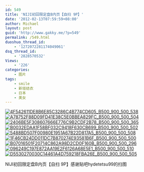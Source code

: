 ```yaml
---
id: 549
title: 'NIJI初回限定盘B内页【自扫 9P】'
date: '2012-02-13T07:59:59+08:00'
author: Michael
layout: post
guid: 'http://www.gakky.me/?p=549'
permalink: /549.html
duoshuo_thread_id:
    - '1272072281174049061'
dsq_thread_id:
    - '2828570532'
Views:
    - '226'
categories:
    - 图片
tags:
    - smile
    - 新垣结衣
    - 日本
    - 美女
---
```


[![4F542611DE8B6E85C3286C4B774CD605_B500_900_500_538](http://www.yui-aragaki.org/wp-content/uploads/img/4F542611DE8B6E85C3286C4B774CD605_B500_900_500_538.jpeg)](http://www.yui-aragaki.org/wp-content/uploads/img/4F542611DE8B6E85C3286C4B774CD605_B1280_1280_950_1023.jpeg) [![A78752F88D09FD41E38C5E0BBEA829FC_B500_900_500_504](http://www.yui-aragaki.org/wp-content/uploads/img/A78752F88D09FD41E38C5E0BBEA829FC_B500_900_500_504.jpeg)](http://www.yui-aragaki.org/wp-content/uploads/img/A78752F88D09FD41E38C5E0BBEA829FC_B1280_1280_1015_1024.jpeg) [![2406BE5F308607666E776C9B2CDF2B78_B500_900_500_365](http://www.yui-aragaki.org/wp-content/uploads/img/2406BE5F308607666E776C9B2CDF2B78_B500_900_500_365.jpeg)](http://www.yui-aragaki.org/wp-content/uploads/img/2406BE5F308607666E776C9B2CDF2B78_B1280_1280_1023_748.jpeg) [![B0032EDAA1F58BF032C9418F630CB699_B500_900_500_502](http://www.yui-aragaki.org/wp-content/uploads/img/B0032EDAA1F58BF032C9418F630CB699_B500_900_500_502.jpeg)](http://www.yui-aragaki.org/wp-content/uploads/img/B0032EDAA1F58BF032C9418F630CB699_B1280_1280_1017_1023.jpeg) [![5488BD507F00980E1951A67B22D817A5_B500_900_500_508](http://www.yui-aragaki.org/wp-content/uploads/img/5488BD507F00980E1951A67B22D817A5_B500_900_500_508.jpeg)](http://www.yui-aragaki.org/wp-content/uploads/img/5488BD507F00980E1951A67B22D817A5_B1280_1280_1006_1024.jpeg) [![1F46CB24DD011DC7B870274E93581B6F_B500_900_500_500](http://www.yui-aragaki.org/wp-content/uploads/img/1F46CB24DD011DC7B870274E93581B6F_B500_900_500_500.jpeg)](http://www.yui-aragaki.org/wp-content/uploads/img/1F46CB24DD011DC7B870274E93581B6F_B1280_1280_1024_1024.jpeg) [![B07016501F20714C862A98D2CD0F160B_B500_900_500_296](http://www.yui-aragaki.org/wp-content/uploads/img/B07016501F20714C862A98D2CD0F160B_B500_900_500_296.jpeg)](http://www.yui-aragaki.org/wp-content/uploads/img/B07016501F20714C862A98D2CD0F160B_B1280_1280_1023_607.jpeg) [![096249C197E872AA19E2F6126A68E5E1_B500_900_500_510](http://www.yui-aragaki.org/wp-content/uploads/img/096249C197E872AA19E2F6126A68E5E1_B500_900_500_510.jpeg)](http://www.yui-aragaki.org/wp-content/uploads/img/096249C197E872AA19E2F6126A68E5E1_B1280_1280_1002_1024.jpeg) [![D5530270030C14461A4D759218FBA26E_B500_900_500_505](http://www.yui-aragaki.org/wp-content/uploads/img/D5530270030C14461A4D759218FBA26E_B500_900_500_505.jpeg)](http://www.yui-aragaki.org/wp-content/uploads/img/D5530270030C14461A4D759218FBA26E_B1280_1280_1012_1023.jpeg)

NIJI初回限定盘B内页【自扫 9P】感谢贴吧hydetetsu99的扫图